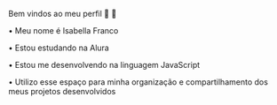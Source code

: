 Bem vindos ao meu perfil 💞 💞

• Meu nome é Isabella Franco

• Estou estudando na Alura

• Estou me desenvolvendo na linguagem JavaScript 

• Utilizo esse espaço para minha organização e compartilhamento dos meus projetos desenvolvidos 
